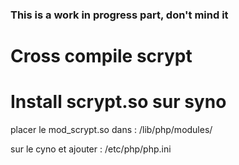 ### This is a work in progress part, don't mind it


# Cross compile scrypt

# Install scrypt.so sur syno
placer le mod_scrypt.so dans :
/lib/php/modules/

sur le cyno
et ajouter : 
/etc/php/php.ini
